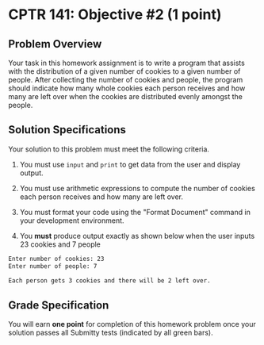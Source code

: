 # CPTR 141: Objective #2 (1 point)

## Problem Overview

Your task in this homework assignment is to write a program that assists with the distribution of a given number of cookies to a given number of people. After collecting the number of cookies and people, the program should indicate how many whole cookies each person receives and how many are left over when the cookies are distributed evenly amongst the people.

## Solution Specifications

Your solution to this problem must meet the following criteria.

1. You must use `input` and `print` to get data from the user and display output.

2. You must use arithmetic expressions to compute the number of cookies each person receives and how many are left over.

3. You must format your code using the "Format Document" command in your development environment.

4. You **must** produce output exactly as shown below when the user inputs 23 cookies and 7 people

```html
Enter number of cookies: 23
Enter number of people: 7

Each person gets 3 cookies and there will be 2 left over.
```

## Grade Specification

You will earn **one point** for completion of this homework problem once your solution passes all Submitty tests (indicated by all green bars).
